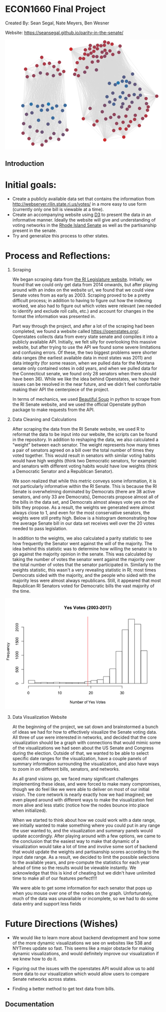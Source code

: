 # ECON1660 Final Project
Created By: Sean Segal, Nate Meyers, Ben Wesner

Website: https://seansegal.github.io/parity-in-the-senate/

![both_houses](https://github.com/seansegal/parity-in-the-senate/blob/master/docs/images/both_houses.png "Both Senate and House")

## Introduction

# Initial goals:
- Create a publicly available data set that contains the information from http://webserver.rilin.state.ri.us/votes/ in a more easy to use form (currently only one bill is viewable at a time).
- Create an accompanying website using [D3](https://d3js.org/) to present the data in an informative manner. Ideally the website will give and understanding of voting networks in the [Rhode Island Senate](https://en.wikipedia.org/wiki/Rhode_Island_Senate) as well as the partisanship present in the senate.
- Try and generalize this process to other states.

# Process and Reflections:

1. Scraping

	We began scraping data from [the RI Legislature website](http://webserver.rilin.state.ri.us/votes/). Initially, we found that we could only get data from 2014 onwards, but after playing around with an index on the website url, we found that we could view Senate votes from as early as 2003. Scraping proved to be a pretty difficult process; in addition to having to figure out how the indexing worked, we also had to figure out which votes were relevant (we needed to identify and exclude roll calls, etc.) and account for changes in the format the information was presented in.
	
	Part way through the project, and after a lot of the scraping had been completed, we found a website called https://openstates.org/. Openstates collects data from every state senate and compiles it into a publicly available API. Initially, we felt silly for overlooking this massive website, but after trying to use the API we found some severe limitations and confusing errors. Of these, the two biggest problems were shorter data ranges (the earliest available data in most states was 2011) and data integrity (for some reason, when we pulled data for the Montana senate only contained votes in odd years, and when we pulled data for the Connecticut senate, we found only 28 senators when there should have been 36). While we like the idea behind Openstates, we hope their issues can be resolved in the near future, and we didn't feel comfortable making their API the centerpiece of the project.
	
	In terms of mechanics, we used [Beautiful Soup](https://www.crummy.com/software/BeautifulSoup/) in python to scrape from the RI Senate website, and we used the official Openstate python package to make requests from the API.
	
2. Data Cleaning and Calculations
	
	After scraping the data from the RI Senate website, we used R to reformat the data to be input into our website, the scripts can be found in the repository. In addition to reshaping the data, we also calculated a "weight" between each senator. The weight represents how many times a pair of senators agreed on a bill over the total number of times they voted together. This would result in senators with similar voting habits would have high weights (think two Democratic senators, for example) and senators with different voting habits would have low weights (think a Democratic Senator and a Republican Senator).
	
	We soon realized that while this metric conveys some information, it is not particularly informative within the RI Senate. This is because the RI Senate is overwhelming dominated by Democrats (there are 38 active senators, and only 33 are Democrats), Democrats propose almost all of the bills in the data set, and Democrats almost always vote yes on the bills they propose. As a result, the weights we generated were almost always close to 1, and even for the most conservative senators, the weights were still pretty high. Below is a histogram demonstrating how the average Senate bill in our data set receives well over the 20 votes needed to pass legislation.
	
	In addition to the weights, we also calculated a parity statistic to see how frequently the Senator went against the will of the majority. The idea behind this statistic was to determine how willing the senator is to go against the majority opinion in the senate. This was calculated by taking the number of votes the senator went against the majority over the total number of votes that the senator participated in. Similarly to the weights statistic, this wasn't a very revealing statistic in RI; most times Democrats sided with the majority, and the people who sided with the majority less were almost always republicans. Still, it appeared that most Republican RI Senators voted for Democratic bills the vast majority of the time.
	
![YesVotesHist](https://github.com/seansegal/parity-in-the-senate/blob/master/docs/images/yes_votes_hist.png "Histogram of Yes Votes")
	
3. Data Visualization Website
	
	At the beginning of the project, we sat down and brainstormed a bunch of ideas we had for how to effectively visualize the Senate voting data. All three of use were interested in networks, and decided that the core visualization should be a graph with connections that would mimic some of the visualizations we had seen about the US Senate and Congress during the election. Outside of that, we wanted to be able to select specific date ranges for the visualization, have a couple panels of summary information surrounding the visualization, and also have ways to zoom in on different bills, senators, and networks.
	
	As all grand visions go, we faced many significant challenges implementing these ideas, and were forced to make many compromises, though we do feel like we were able to deliver on most of our initial vision. The core network is nearly exactly how we had imagined; we even played around with different ways to make the visualization feel more alive and less static (notice how the nodes bounce into place when initialized). 
	
	When we started to think about how we could work with a date range, we initially wanted to make something where you could put in any range the user wanted to, and the visualization and summary panels would update accordingly. After playing around with a few options, we came to the conclusion that the easiest way to make that dynamic of a visualization would take a lot of time and involve some sort of backend that would update the weights and partisanship scores according to the input date range. As a result, we decided to limit the possible selections to the available years, and pre-compute the statistics for each year ahead of time so the results would be viewable instantly. We acknowledge that this is kind of cheating but we didn't have unlimited time to make all of our features perfect!!!!
	
	We were able to get some information for each senator that pops up when you mouse over one of the nodes on the graph. Unfortunately, much of the data was unavailable or incomplete, so we had to do some data entry and support less fields 
	
# Future Directions (Wishes)

- We would like to learn more about backend development and how some of the more dynamic visualizations we see on websites like 538 and NYTimes update so fast. This seems like a major obstacle for making dynamic visualizations, and would definitely improve our visualization if we knew how to do it.

- Figuring out the issues with the openstates API would allow us to add more data to our visualization which would allow users to compare Senate networks across states.

- Finding a better method to get text data from bills.
	

## Documentation
